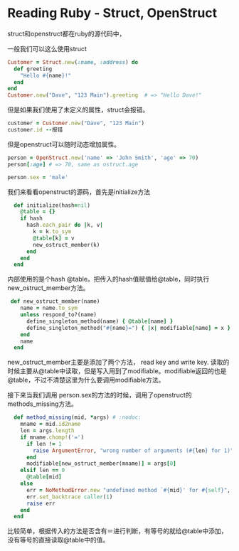 # Reading Ruby - Struct, OpenStruct

struct和openstruct都在ruby的源代码中，

一般我们可以这么使用struct

~~~rb
Customer = Struct.new(:name, :address) do
  def greeting
    "Hello #{name}!"
  end
end
Customer.new("Dave", "123 Main").greeting  # => "Hello Dave!"
~~~

但是如果我们使用了未定义的属性，struct会报错。

~~~rb
customer = Customer.new("Dave", "123 Main")
customer.id --报错
~~~

但是openstruct可以随时动态增加属性。

~~~rb
person = OpenStruct.new('name' => 'John Smith', 'age' => 70)
person[:age] # => 70, same as ostruct.age

person.sex = 'male'
~~~

我们来看看openstruct的源码，首先是initialize方法

~~~rb
  def initialize(hash=nil)
    @table = {}
    if hash
      hash.each_pair do |k, v|
        k = k.to_sym
        @table[k] = v
        new_ostruct_member(k)
      end
    end
  end
~~~

内部使用的是个hash @table。把传入的hash值赋值给@table，同时执行new_ostruct_member方法。

~~~rb
 def new_ostruct_member(name)
    name = name.to_sym
    unless respond_to?(name)
      define_singleton_method(name) { @table[name] }
      define_singleton_method("#{name}=") { |x| modifiable[name] = x }
    end
    name
  end
~~~

new_ostruct_member主要是添加了两个方法， read key and write key.
读取的时候主要从@table中读取，但是写入用到了modifiable。modifiable返回的也是@table，不过不清楚这里为什么要调用modifiable方法。

接下来当我们调用 person.sex的方法的时候，调用了openstruct的methods_missing方法。

~~~rb
  def method_missing(mid, *args) # :nodoc:
    mname = mid.id2name
    len = args.length
    if mname.chomp!('=')
      if len != 1
        raise ArgumentError, "wrong number of arguments (#{len} for 1)", caller(1)
      end
      modifiable[new_ostruct_member(mname)] = args[0]
    elsif len == 0
      @table[mid]
    else
      err = NoMethodError.new "undefined method `#{mid}' for #{self}", mid, args
      err.set_backtrace caller(1)
      raise err
    end
  end
~~~

比较简单，根据传入的方法是否含有＝进行判断，有等号的就给@table中添加，没有等号的直接读取@table中的值。


